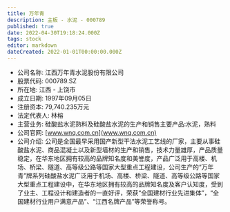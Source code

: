 ```yaml
---
title: 万年青
description: 主板 - 水泥 - 000789
published: true
date: 2022-04-30T19:18:24.000Z
tags: stock
editor: markdown
dateCreated: 2022-01-01T00:00:00.000Z
---
```


- 公司名称: 江西万年青水泥股份有限公司
- 股票代码: 000789.SZ
- 所在地: 江西 - 上饶市
- 成立日期: 1997年09月05日
- 注册资本: 79,740.235万元
- 法定代表人: 林榕
- 主营业务: 硅酸盐水泥熟料及硅酸盐水泥的生产和销售主要产品:水泥，熟料
- 公司官网: [www.wnq.com.cn](www.wnq.com.cn)
- 公司介绍: 公司是全国最早采用国产新型干法水泥工艺线的厂家，主要从事硅酸盐水泥、商品混凝土以及新型墙材的生产和销售，技术力量雄厚，产品质量稳定，在华东地区拥有较高的品牌知名度和美誉度，产品广泛用于高楼、机场、桥梁、隧道、高等级公路等国家大型重点工程建设，公司生产的“万年青”牌系列硅酸盐水泥广泛用于机场、高楼、桥梁、隧道、高等级公路等国家大型重点工程建设中，在华东地区拥有较高的品牌知名度及客户认知度，受到了业主、工程设计和建造者的一直好评，荣获“全国建材行业先进集体”，“全国建材行业用户满意产品”、“江西名牌产品”等荣誉称号。


